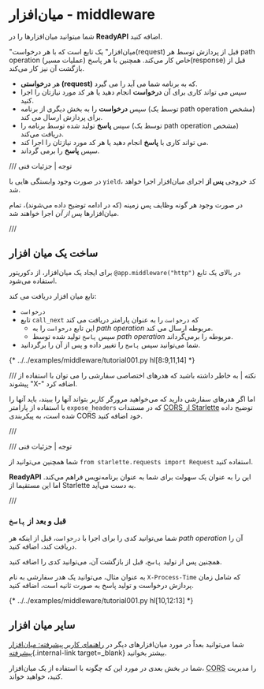 # میان‌افزار - middleware

شما میتوانید میان‌افزارها را در **ReadyAPI** اضافه کنید.

"میان‌افزار" یک تابع است که با هر درخواست(request) قبل از پردازش توسط هر path operation (عملیات مسیر) خاص کار می‌کند. همچنین با هر پاسخ(response) قبل از بازگشت آن نیز کار می‌کند.

* هر **درخواستی (request)** که به برنامه شما می آید را می گیرد.
* سپس می تواند کاری برای آن **درخواست** انجام دهید یا هر کد مورد نیازتان را اجرا کنید.
* سپس **درخواست** را به بخش دیگری از برنامه (توسط یک path operation مشخص) برای پردازش ارسال می کند.
* سپس **پاسخ** تولید شده توسط برنامه را (توسط یک path operation مشخص) دریافت می‌کند.
* می تواند کاری با **پاسخ** انجام دهید یا هر کد مورد نیازتان را اجرا کند.
* سپس **پاسخ** را برمی گرداند.

/// توجه | جزئیات فنی

در صورت وجود وابستگی هایی با `yield`، کد خروجی **پس از** اجرای میان‌‌افزار اجرا خواهد شد.

در صورت وجود هر گونه وظایف پس زمینه (که در ادامه توضیح داده می‌شوند)، تمام میان‌افزارها *پس از آن* اجرا خواهند شد.

///

## ساخت یک میان افزار

برای ایجاد یک میان‌افزار، از دکوریتور `@app.middleware("http")` در بالای یک تابع استفاده می‌شود.

تابع میان افزار دریافت می کند:
* `درخواست`
* تابع `call_next` که `درخواست` را به عنوان پارامتر دریافت می کند
    * این تابع `درخواست` را به *path operation* مربوطه ارسال می کند.
    * سپس `پاسخ` تولید شده توسط *path operation* مربوطه را برمی‌گرداند.
* شما می‌توانید سپس `پاسخ` را تغییر داده و پس از آن را برگردانید.

{* ../../examples/middleware/tutorial001.py hl[8:9,11,14] *}

/// نکته | به خاطر داشته باشید که هدرهای اختصاصی سفارشی را می توان با استفاده از پیشوند "X-" اضافه کرد.

اما اگر هدرهای سفارشی دارید که می‌خواهید مرورگر کاربر بتواند آنها را ببیند، باید آنها را با استفاده از پارامتر `expose_headers` که در مستندات <a href="https://www.starlette.io/middleware/#corsmiddleware" class="external-link" target="_blank">CORS از Starlette</a> توضیح داده شده است، به پیکربندی CORS خود اضافه کنید.

///

/// توجه | جزئیات فنی

شما همچنین می‌توانید از `from starlette.requests import Request` استفاده کنید.

**ReadyAPI** این را به عنوان یک سهولت برای شما به عنوان برنامه‌نویس فراهم می‌کند. اما این مستقیما از Starlette به دست می‌آید.

///

### قبل و بعد از `پاسخ`

شما می‌توانید کدی را برای اجرا با `درخواست`، قبل از اینکه هر *path operation* آن را دریافت کند، اضافه کنید.

همچنین پس از تولید `پاسخ`، قبل از بازگشت آن، می‌توانید کدی را اضافه کنید.

به عنوان مثال، می‌توانید یک هدر سفارشی به نام `X-Process-Time` که شامل زمان پردازش درخواست و تولید پاسخ به صورت ثانیه است، اضافه کنید.

{* ../../examples/middleware/tutorial001.py hl[10,12:13] *}

 ## سایر میان افزار

شما می‌توانید بعداً در مورد میان‌افزارهای دیگر در [راهنمای کاربر پیشرفته: میان‌افزار پیشرفته](../advanced/middleware.md){.internal-link target=_blank} بیشتر بخوانید.

شما در بخش بعدی در مورد این که چگونه با استفاده از یک میان‌افزار، <abbr title="Cross-Origin Resource Sharing">CORS</abbr> را مدیریت کنید، خواهید خواند.
